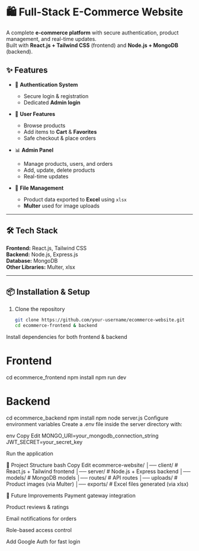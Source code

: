 # 🛍️ Full-Stack E-Commerce Website

A complete **e-commerce platform** with secure authentication, product management, and real-time updates.  
Built with **React.js + Tailwind CSS** (frontend) and **Node.js + MongoDB** (backend).  

## ✨ Features

- 🔑 **Authentication System**  
  - Secure login & registration  
  - Dedicated **Admin login**  

- 🛒 **User Features**  
  - Browse products  
  - Add items to **Cart** & **Favorites**  
  - Safe checkout & place orders  

- 📊 **Admin Panel**  
  - Manage products, users, and orders  
  - Add, update, delete products  
  - Real-time updates  

- 📂 **File Management**  
  - Product data exported to **Excel** using `xlsx`  
  - **Multer** used for image uploads  

---

## 🛠️ Tech Stack

**Frontend:** React.js, Tailwind CSS  
**Backend:** Node.js, Express.js  
**Database:** MongoDB  
**Other Libraries:** Multer, xlsx  

---

## 📦 Installation & Setup

1. Clone the repository  
   ```bash
   git clone https://github.com/your-username/ecommerce-website.git
   cd ecommerce-frontend & backend
Install dependencies for both frontend & backend

# Frontend
cd ecommerce_frontend
npm install
npm run dev

# Backend
cd ecommerce_backend
npm install
npm node server.js
Configure environment variables
Create a .env file inside the server directory with:

env
Copy
Edit
MONGO_URI=your_mongodb_connection_string
JWT_SECRET=your_secret_key

Run the application

📂 Project Structure
bash
Copy
Edit
ecommerce-website/
│── client/        # React.js + Tailwind frontend
│── server/        # Node.js + Express backend
│── models/        # MongoDB models
│── routes/        # API routes
│── uploads/       # Product images (via Multer)
│── exports/       # Excel files generated (via xlsx)

🚀 Future Improvements
Payment gateway integration

Product reviews & ratings

Email notifications for orders

Role-based access control

Add Google Auth for fast login
